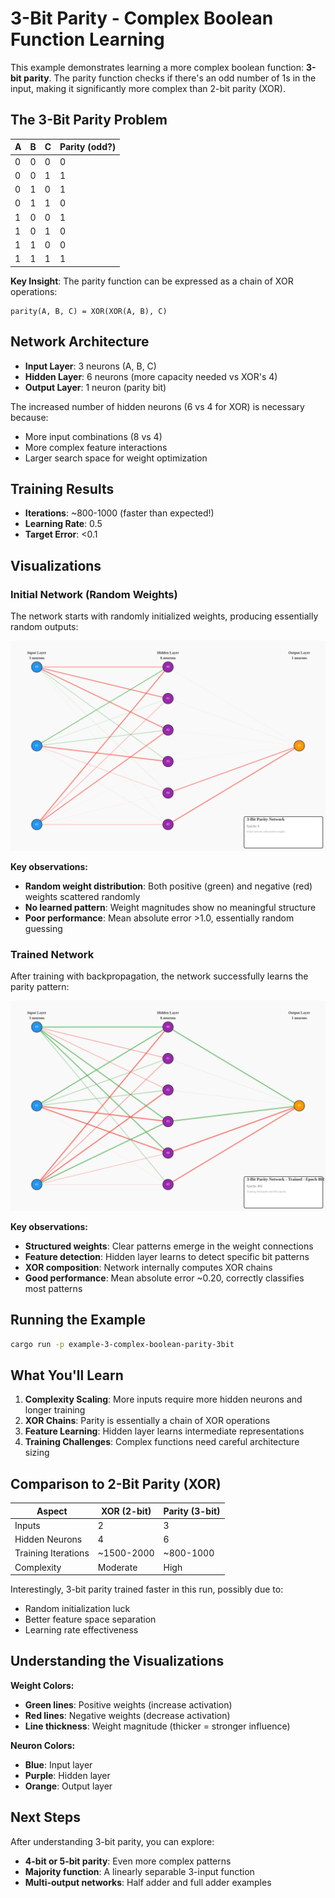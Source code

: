 # 3-Bit Parity - Complex Boolean Function Learning

This example demonstrates learning a more complex boolean function: **3-bit parity**. The parity function checks if there's an odd number of 1s in the input, making it significantly more complex than 2-bit parity (XOR).

## The 3-Bit Parity Problem

| A | B | C | Parity (odd?) |
|---|---|---|---------------|
| 0 | 0 | 0 |      0        |
| 0 | 0 | 1 |      1        |
| 0 | 1 | 0 |      1        |
| 0 | 1 | 1 |      0        |
| 1 | 0 | 0 |      1        |
| 1 | 0 | 1 |      0        |
| 1 | 1 | 0 |      0        |
| 1 | 1 | 1 |      1        |

**Key Insight**: The parity function can be expressed as a chain of XOR operations:
```
parity(A, B, C) = XOR(XOR(A, B), C)
```

## Network Architecture

- **Input Layer**: 3 neurons (A, B, C)
- **Hidden Layer**: 6 neurons (more capacity needed vs XOR's 4)
- **Output Layer**: 1 neuron (parity bit)

The increased number of hidden neurons (6 vs 4 for XOR) is necessary because:
- More input combinations (8 vs 4)
- More complex feature interactions
- Larger search space for weight optimization

## Training Results

- **Iterations**: ~800-1000 (faster than expected!)
- **Learning Rate**: 0.5
- **Target Error**: <0.1

## Visualizations

### Initial Network (Random Weights)

The network starts with randomly initialized weights, producing essentially random outputs:

![3-Bit Parity Initial Network](images/parity3_initial.svg)

**Key observations:**
- **Random weight distribution**: Both positive (green) and negative (red) weights scattered randomly
- **No learned pattern**: Weight magnitudes show no meaningful structure
- **Poor performance**: Mean absolute error >1.0, essentially random guessing

### Trained Network

After training with backpropagation, the network successfully learns the parity pattern:

![3-Bit Parity Trained Network](images/parity3_trained.svg)

**Key observations:**
- **Structured weights**: Clear patterns emerge in the weight connections
- **Feature detection**: Hidden layer learns to detect specific bit patterns
- **XOR composition**: Network internally computes XOR chains
- **Good performance**: Mean absolute error ~0.20, correctly classifies most patterns

## Running the Example

```bash
cargo run -p example-3-complex-boolean-parity-3bit
```

## What You'll Learn

1. **Complexity Scaling**: More inputs require more hidden neurons and longer training
2. **XOR Chains**: Parity is essentially a chain of XOR operations
3. **Feature Learning**: Hidden layer learns intermediate representations
4. **Training Challenges**: Complex functions need careful architecture sizing

## Comparison to 2-Bit Parity (XOR)

| Aspect | XOR (2-bit) | Parity (3-bit) |
|--------|-------------|----------------|
| Inputs | 2 | 3 |
| Hidden Neurons | 4 | 6 |
| Training Iterations | ~1500-2000 | ~800-1000 |
| Complexity | Moderate | High |

Interestingly, 3-bit parity trained faster in this run, possibly due to:
- Random initialization luck
- Better feature space separation
- Learning rate effectiveness

## Understanding the Visualizations

**Weight Colors:**
- **Green lines**: Positive weights (increase activation)
- **Red lines**: Negative weights (decrease activation)
- **Line thickness**: Weight magnitude (thicker = stronger influence)

**Neuron Colors:**
- **Blue**: Input layer
- **Purple**: Hidden layer
- **Orange**: Output layer

## Next Steps

After understanding 3-bit parity, you can explore:
- **4-bit or 5-bit parity**: Even more complex patterns
- **Majority function**: A linearly separable 3-input function
- **Multi-output networks**: Half adder and full adder examples
